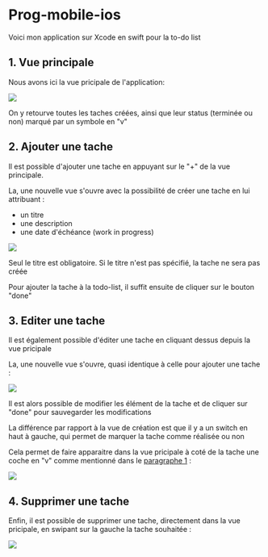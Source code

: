 # Prog-mobile-ios


Voici mon application sur Xcode en swift pour la to-do list

## 1. Vue principale

Nous avons ici la vue pricipale de l'application:

![](https://github.com/Pierrot12000/Prog-mobile-ios/blob/main/vue%20principale.png)

On y retourve toutes les taches créées, ainsi que leur status (terminée ou non) marqué par un symbole en "v"

## 2. Ajouter une tache

Il est possible d'ajouter une tache en appuyant sur le "+" de la vue principale.

La, une nouvelle vue s'ouvre avec la possibilité de créer une tache en lui attribuant :
- un titre
- une description
- une date d'échéance (work in progress)

![](https://github.com/Pierrot12000/Prog-mobile-ios/blob/main/ajouter%20une%20tache.png)

Seul le titre est obligatoire. Si le titre n'est pas spécifié, la tache ne sera pas créée

Pour ajouter la tache à la todo-list, il suffit ensuite de cliquer sur le bouton "done"

## 3. Editer une tache

Il est également possible d'éditer une tache en cliquant dessus depuis la vue pricipale

La, une nouvelle vue s'ouvre, quasi identique à celle pour ajouter une tache :

![](https://github.com/Pierrot12000/Prog-mobile-ios/blob/main/editer%20tache.png)

Il est alors possible de modifier les élément de la tache et de cliquer sur "done" pour sauvegarder les modifications

La différence par rapport à la vue de création est que il y a un switch en haut à gauche, qui permet de marquer la tache comme réalisée ou non

Cela permet de faire apparaitre dans la vue pricipale à coté de la tache une coche en "v" comme mentionné dans le [paragraphe 1](https://github.com/Pierrot12000/Prog-mobile-ios/edit/main/README.md#1-vue-principale "paragraphe 1") :

![](https://github.com/Pierrot12000/Prog-mobile-ios/blob/main/taches%20finies.png)

## 4. Supprimer une tache

Enfin, il est possible de supprimer une tache, directement dans la vue pricipale, en swipant sur la gauche la tache souhaitée :

![](https://github.com/Pierrot12000/Prog-mobile-ios/blob/main/supprimer%20une%20tache.png)

